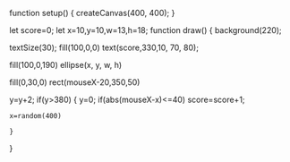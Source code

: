 function setup() {
  createCanvas(400, 400);
}

let score=0;
let x=10,y=10,w=13,h=18;
function draw() 
{
  background(220);
  
  textSize(30);
  fill(100,0,0)
  text(score,330,10, 70, 80);
  
  fill(100,0,190)
  ellipse(x, y, w, h)
  
  fill(0,30,0)
   rect(mouseX-20,350,50)
  
  y=y+2;
  if(y>380)
    {
    y=0;
      if(abs(mouseX-x)<=40)
        score=score+1;
      
    x=random(400)
      
    }
}
